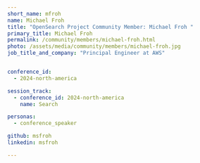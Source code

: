 ```yaml
---
short_name: mfroh
name: Michael Froh
title: "OpenSearch Project Community Member: Michael Froh "
primary_title: Michael Froh
permalink: /community/members/michael-froh.html
photo: /assets/media/community/members/michael-froh.jpg
job_title_and_company: "Principal Engineer at AWS"


conference_id:
  - 2024-north-america

session_track:
  - conference_id: 2024-north-america
    name: Search

personas:
  - conference_speaker

github: msfroh
linkedin: msfroh

---
```

